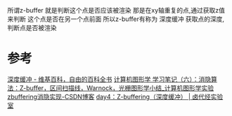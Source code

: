 

所谓z-buffer 就是判断这个点是否应该被渲染
那是在xy轴重复的点,通过获取z值来判断 这个点是否在另一个点前面
所以z-buffer有称为 深度缓冲
获取点的深度,判断点是否被渲染

# 参考
[深度缓冲 - 维基百科，自由的百科全书](https://zh.wikipedia.org/wiki/%E6%B7%B1%E5%BA%A6%E7%BC%93%E5%86%B2)
[计算机图形学 学习笔记（六）：消隐算法：Z-buffer，区间扫描线，Warnock，光栅图形学小结\_计算机图形学实验zbuffering消隐实现-CSDN博客](https://blog.csdn.net/Jurbo/article/details/75007260)
[day4：Z-buffering（深度缓冲） | 卤代烃实验室](https://supercodepower.com/docs/toy-renderer/day4-Z-buffering)
